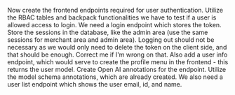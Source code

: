 Now create the frontend endpoints required for user authentication. Utilize the RBAC tables and backpack functionalities we have to test if a user is allowed access to login.
We need a login endpoint which stores the token. Store the sessions in the database, like the admin area (use the same sessions for merchant area and admin area). Logging out should not be necessary as we would only need to delete the token on the client side, and that should be enough. Correct me if I'm wrong on that. Also add a user info endpoint, which would serve to create the profile menu in the frontend - this returns the user model. Create Open AI annotations for the endpoint. Utilize the model schema annotations, which are already created.
We also need a user list endpoint which shows the user email, id, and name.